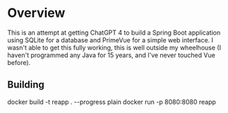 # Overview

This is an attempt at getting ChatGPT 4 to build a Spring Boot application
using SQLite for a database and PrimeVue for a simple web interface.  I wasn't
able to get this fully working, this is well outside my wheelhouse (I haven't
programmed any Java for 15 years, and I've never touched Vue before).

## Building

docker build -t reapp . --progress plain
docker run -p 8080:8080 reapp
